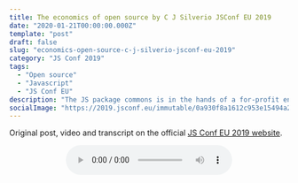 ```yaml
---
title: The economics of open source by C J Silverio JSConf EU 2019
date: "2020-01-21T00:00:00.000Z"
template: "post"
draft: false
slug: "economics-open-source-c-j-silverio-jsconf-eu-2019"
category: "JS Conf 2019"
tags:
  - "Open source"
  - "Javascript"
  - "JS Conf EU"
description: "The JS package commons is in the hands of a for-profit entity. We trust npm with our shared code, but we have no way to hold npm accountable for its behavior. A trust-based system cannot function without accountability, but somebody still has to pay for the servers. How did we get here, and what should JavaScript do now?"
socialImage: "https://2019.jsconf.eu/immutable/0a930f8a1612c953e15494a2f350d98ed949b2de/images/cms/c-j-silverio-a284665d-1000-square.jpg"
---
```


Original post, video and transcript on the official [JS Conf EU 2019 website](https://2019.jsconf.eu/c-j-silverio/the-economics-of-open-source.html).

<div style="text-align: center">
	<audio controls="controls">
		<source type="audio/mp3" src="https://builtforfifty.com/jstalks/The%20economics%20of%20open%20source%20by%20C%20J%20Silverio%20JSConf%20EU%202019.mp3"></source>
		<p>Your browser does not support the audio element.</p>
	</audio>
</div>